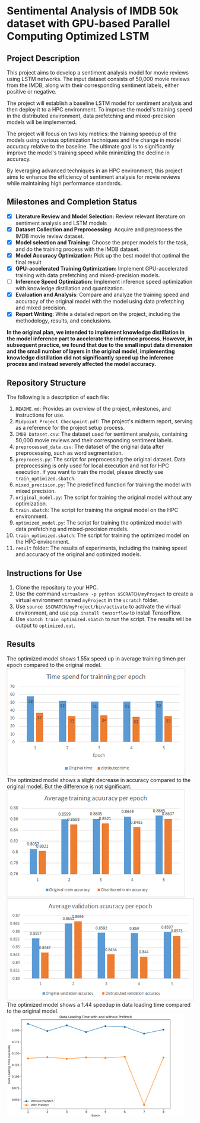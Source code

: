 # Sentimental Analysis of IMDB 50k dataset with GPU-based Parallel Computing Optimized LSTM

## Project Description

This project aims to develop a sentiment analysis model for movie reviews using LSTM networks. The input dataset consists of 50,000 movie reviews from the IMDB, along with their corresponding sentiment labels, either positive or negative.

The project will establish a baseline LSTM model for sentiment analysis and then deploy it to a HPC environment. To improve the model's training speed in the distributed environment, data prefetching and mixed-precision models will be implemented.

The project will focus on two key metrics: the training speedup of the models using various optimization techniques and the change in model accuracy relative to the baseline. The ultimate goal is to significantly improve the model's training speed while minimizing the decline in accuracy.

By leveraging advanced techniques in an HPC environment, this project aims to enhance the efficiency of sentiment analysis for movie reviews while maintaining high performance standards.

## Milestones and Completion Status
- [x] __Literature Review and Model Selection:__ Review relevant literature on sentiment analysis and LSTM models
- [x] __Dataset Collection and Preprocessing:__ Acquire and preprocess the IMDB movie review dataset.
- [x] __Model selection and Training:__ Choose the proper models for the task, and do the training process with the IMDB dataset.
- [x] __Model Accuracy Optimization:__ Pick up the best model that optimal the final result
- [x] __GPU-accelerated Training Optimization:__ Implement GPU-accelerated training with data prefetching and mixed-precision models.
- [ ] __Inference Speed Optimization:__ Implement inference speed optimization with knowledge distillation and quantization.
- [x] __Evaluation and Analysis__: Compare and analyze the training speed and accuracy of the original model with the model using data prefetching and mixed precision.
- [x] __Report Writing__: Write a detailed report on the project, including the methodology, results, and conclusions.

__In the original plan, we intended to implement knowledge distillation in the model inference part to accelerate the inference process. However, in subsequent practice, we found that due to the small input data dimension and the small number of layers in the original model, implementing knowledge distillation did not significantly speed up the inference process and instead severely affected the model accuracy.__

## Repository Structure
The following is a description of each file:

1. `README.md`: Provides an overview of the project, milestones, and instructions for use.
2. `Midpoint Project Checkpoint.pdf`: The project's midterm report, serving as a reference for the project setup process.
3. `IMDB Dataset.csv`: The dataset used for sentiment analysis, containing 50,000 movie reviews and their corresponding sentiment labels.
4. `preprocessed_data.csv`: The dataset of the original data after preprocessing, such as word segmentation.
5. `preprocess.py`: The script for preprocessing the original dataset. Data preprocessing is only used for local execution and not for HPC execution. If you want to train the model, please directly use `train_optimized.sbatch`.
6. `mixed_precision.py`: The predefined function for training the model with mixed precision.
7. `original_model.py`: The script for training the original model without any optimization.
8. `train.sbatch`: The script for training the original model on the HPC environment.
9. `optimized_model.py`: The script for training the optimized model with data prefetching and mixed-precision models.
10. `train_optimized.sbatch`: The script for training the optimized model on the HPC environment.
11. `result` folder: The results of experiments, including the training speed and accuracy of the original and optimized models.
    

## Instructions for Use
1. Clone the repository to your HPC.
2. Use the command `virtualenv -p python $SCRATCH/myProject` to create a virtual environment named `myProject` in the `scratch` folder.
3. Use `source $SCRATCH/myProject/bin/activate` to activate the virtual environment, and use `pip install tensorflow` to install TensorFlow.
4. Use `sbatch train_optimized.sbatch` to run the script. The results will be output to `optimized.out`.

## Results
The optimized model shows 1.55x speed up in average training timen per epoch compared to the original model.
![avg_time_epoch](https://github.com/ZenoWang1999/HPC_Project/blob/master/results/avg_time_epoch.png)
The optimized model shows a slight decrease in accuracy compared to the original model. But the difference is not significant.
![acc_train_acc](https://github.com/ZenoWang1999/HPC_Project/blob/master/results/avg_train_acc.png)
![acc_val_acc](https://github.com/ZenoWang1999/HPC_Project/blob/master/results/avg_vali_acc.png)
The optimized model shows a 1.44 speedup in data loading time compared to the original model.
![dataload_time](https://github.com/ZenoWang1999/HPC_Project/blob/master/results/dataload_time.png)

